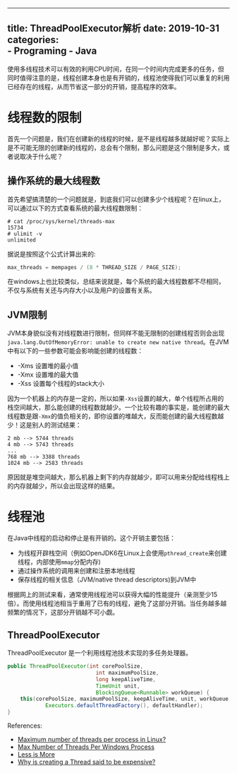 
---
title: ThreadPoolExecutor解析
date: 2019-10-31
categories:  
    - Programing
    - Java
---
使用多线程技术可以有效的利用CPU时间，在同一个时间内完成更多的任务，但同时值得注意的是，线程创建本身也是有开销的，线程池使得我们可以重复的利用已经存在的线程，从而节省这一部分的开销，提高程序的效率。

<!-- more -->

# 线程数的限制

首先一个问题是，我们在创建新的线程的时候，是不是线程越多就越好呢？实际上是不可能无限的创建新的线程的，总会有个限制，那么问题是这个限制是多大，或者说取决于什么呢？

## 操作系统的最大线程数
首先希望搞清楚的一个问题就是，到底我们可以创建多少个线程呢？在linux上，可以通过以下的方式查看系统的最大线程数限制：
```
# cat /proc/sys/kernel/threads-max
15734
# ulimit -v
unlimited
```
据说是按照这个公式计算出来的:
```c
max_threads = mempages / (8 * THREAD_SIZE / PAGE_SIZE);
```
在windows上也比较类似，总结来说就是，每个系统的最大线程数都不尽相同，不仅与系统有关还与内存大小以及用户的设置有关系。

## JVM限制

JVM本身貌似没有对线程数进行限制，但同样不能无限制的创建线程否则会出现`java.lang.OutOfMemoryError: unable to create new native thread`。在JVM中有以下的一些参数可能会影响能创建的线程数：

* -Xms 设置堆的最小值
* -Xmx 设置堆的最大值
* -Xss 设置每个线程的stack大小

因为一个机器上的内存是一定的，所以如果`-Xss`设置的越大，单个线程所占用的栈空间越大，那么能创建的线程数就越少。一个比较有趣的事实是，能创建的最大线程数是跟`-Xmx`的值负相关的，即你设置的堆越大，反而能创建的最大线程数越少！这是别人的测试结果：

```
2 mb --> 5744 threads
4 mb --> 5743 threads
...
768 mb --> 3388 threads
1024 mb --> 2583 threads
```
原因就是堆空间越大，那么机器上剩下的内存就越少，即可以用来分配给线程栈上的内存就越少，所以会出现这样的结果。

# 线程池
在Java中线程的启动和停止是有开销的。这个开销主要包括：

* 为线程开辟栈空间（例如OpenJDK6在Linux上会使用`pthread_create`来创建线程，内部使用`mmap`分配内存)
* 通过操作系统的调用来创建和注册本地线程
* 保存线程的相关信息（JVM/native thread descriptors)到JVM中

根据网上的测试来看，通常使用线程池可以获得大幅的性能提升（亲测至少15倍）。而使用线程池相当于重用了已有的线程，避免了这部分开销。当任务越多越频繁的情况下，这部分开销越不可小觑。

## ThreadPoolExecutor

ThreadPoolExecutor 是一个利用线程池技术实现的多任务处理器。
```java
public ThreadPoolExecutor(int corePoolSize,
                            int maximumPoolSize,
                            long keepAliveTime,
                            TimeUnit unit,
                            BlockingQueue<Runnable> workQueue) {
    this(corePoolSize, maximumPoolSize, keepAliveTime, unit, workQueue,
            Executors.defaultThreadFactory(), defaultHandler);
}
```    


References:

* [Maximum number of threads per process in Linux?](https://stackoverflow.com/questions/344203/maximum-number-of-threads-per-process-in-linux)
* [Max Number of Threads Per Windows Process](https://eknowledger.wordpress.com/2012/05/01/max-number-of-threads-per-windows-process/)
* [Less is More](http://baddotrobot.com/blog/2009/02/26/less-is-more/)
* [Why is creating a Thread said to be expensive?](https://stackoverflow.com/questions/5483047/why-is-creating-a-thread-said-to-be-expensive)
       